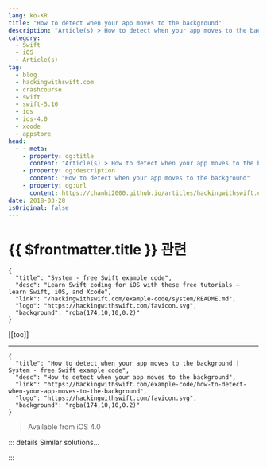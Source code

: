 ```yaml
---
lang: ko-KR
title: "How to detect when your app moves to the background"
description: "Article(s) > How to detect when your app moves to the background"
category:
  - Swift
  - iOS
  - Article(s)
tag: 
  - blog
  - hackingwithswift.com
  - crashcourse
  - swift
  - swift-5.10
  - ios
  - ios-4.0
  - xcode
  - appstore
head:
  - - meta:
    - property: og:title
      content: "Article(s) > How to detect when your app moves to the background"
    - property: og:description
      content: "How to detect when your app moves to the background"
    - property: og:url
      content: https://chanhi2000.github.io/articles/hackingwithswift.com/example-code/how-to-detect-when-your-app-moves-to-the-background.html
date: 2018-03-28
isOriginal: false
---
```


# {{ $frontmatter.title }} 관련

```component VPCard
{
  "title": "System - free Swift example code",
  "desc": "Learn Swift coding for iOS with these free tutorials – learn Swift, iOS, and Xcode",
  "link": "/hackingwithswift.com/example-code/system/README.md",
  "logo": "https://hackingwithswift.com/favicon.svg",
  "background": "rgba(174,10,10,0.2)"
}
```

[[toc]]

---

```component VPCard
{
  "title": "How to detect when your app moves to the background | System - free Swift example code",
  "desc": "How to detect when your app moves to the background",
  "link": "https://hackingwithswift.com/example-code/how-to-detect-when-your-app-moves-to-the-background",
  "logo": "https://hackingwithswift.com/favicon.svg",
  "background": "rgba(174,10,10,0.2)"
}
```

> Available from iOS 4.0

<!-- TODO: 작성 -->

<!-- 
There are two ways to be notified when your app moves to the background: implement the `applicationWillResignActive()` method in your app delegate, or register for the `UIApplication.willResignActiveNotification` notification anywhere in your app. This particular notification is sent as soon as your app loses focus, meaning that it's triggered when the user taps the home button once (to return to the home screen) or double taps the home button (to enter multi-tasking).

If you want to go down the app delegate route, you'll find a stub for `applicationWillResignActive()` already in your <FontIcon icon="fa-brands fa-swift"/>`AppDelegate.swift` file. If you want to look for the notification, use this:

```swift
override func viewDidLoad() {
    super.viewDidLoad()
    let notificationCenter = NotificationCenter.default
    notificationCenter.addObserver(self, selector: #selector(appMovedToBackground), name: UIApplication.willResignActiveNotification, object: nil)
}

@objc func appMovedToBackground() {
    print("App moved to background!")
}
```

-->

::: details Similar solutions…

<!--
/quick-start/swiftui/how-to-detect-when-your-app-moves-to-the-background-or-foreground-with-scenephase">How to detect when your app moves to the background or foreground with scenePhase 
/example-code/system/how-to-run-code-when-your-app-is-terminated">How to run code when your app is terminated 
/example-code/uikit/how-to-localize-your-ios-app">How to localize your iOS app 
/example-code/uikit/how-to-change-your-app-icon-dynamically-with-setalternateiconname">How to change your app icon dynamically with setAlternateIconName() 
/example-code/location/how-to-read-the-users-location-while-your-app-is-in-the-background">How to read the user’s location while your app is in the background</a>
-->

:::

